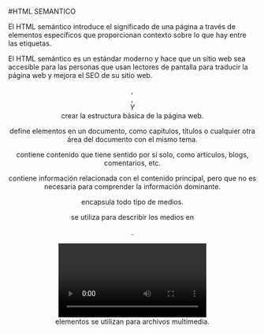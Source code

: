 #HTML SEMANTICO

El HTML semántico introduce el significado de una página a través de elementos específicos que proporcionan contexto sobre lo que hay entre las etiquetas.

El HTML semántico es un estándar moderno y hace que un sitio web sea accesible para las personas que usan lectores de pantalla para traducir la página web y mejora el SEO de su sitio web.

*<header>, <nav>, <main> Y <footer>* crear la estructura básica de la página web.

*<section>* define elementos en un documento, como capítulos, títulos o cualquier otra área del documento con el mismo tema.

*<article>* contiene contenido que tiene sentido por sí solo, como artículos, blogs, comentarios, etc.

*<aside>* contiene información relacionada con el contenido principal, pero que no es necesaria para comprender la información dominante.

*<figure>* encapsula todo tipo de medios.

*<figcaption>* se utiliza para describir los medios en *<figure>*.

*<video>, <embed> y los <audio>* elementos se utilizan para archivos multimedia.